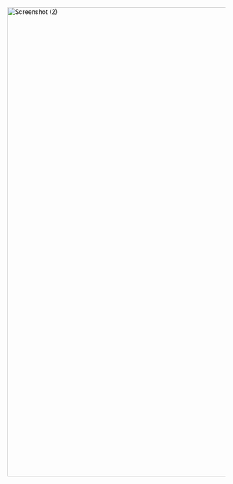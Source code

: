 <img width="1920" height="1080" alt="Screenshot (2)" src="https://github.com/user-attachments/assets/bb116358-fad7-4df7-bd40-90eaf6069b17" />
